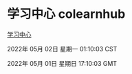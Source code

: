 # 学习中心 colearnhub
[学习中心](http://:56308/colearnhub/)

2022年 05月 02日 星期一 01:10:03 CST

2022年 05月 01日 星期日 17:10:03 GMT
